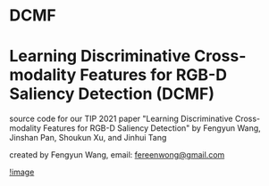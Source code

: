 # DCMF
# Learning Discriminative Cross-modality Features for RGB-D Saliency Detection (DCMF)
source code for our TIP 2021 paper "Learning Discriminative Cross-modality Features for RGB-D Saliency Detection" by Fengyun Wang, Jinshan Pan, Shoukun Xu, and Jinhui Tang

created by Fengyun Wang, email: fereenwong@gmail.com

[!image](https://github.com/fereenwong/DCMF/blob/main/Overview.png)

